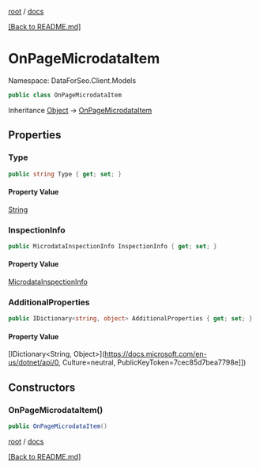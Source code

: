 [root](./../ "root") / [docs](./ "docs")

[[Back to README.md]](./../README.md "[Back to README.md]")

# OnPageMicrodataItem

Namespace: DataForSeo.Client.Models

```csharp
public class OnPageMicrodataItem
```

Inheritance [Object](https://docs.microsoft.com/en-us/dotnet/api/Object) → [OnPageMicrodataItem](./OnPageMicrodataItem.md)

## Properties

### **Type**

```csharp
public string Type { get; set; }
```

#### Property Value

[String](https://docs.microsoft.com/en-us/dotnet/api/String)<br>

### **InspectionInfo**

```csharp
public MicrodataInspectionInfo InspectionInfo { get; set; }
```

#### Property Value

[MicrodataInspectionInfo](./MicrodataInspectionInfo.md)<br>

### **AdditionalProperties**

```csharp
public IDictionary<string, object> AdditionalProperties { get; set; }
```

#### Property Value

[IDictionary&lt;String, Object&gt;](https://docs.microsoft.com/en-us/dotnet/api/0, Culture=neutral, PublicKeyToken=7cec85d7bea7798e]])<br>

## Constructors

### **OnPageMicrodataItem()**

```csharp
public OnPageMicrodataItem()
```

[root](./../ "root") / [docs](./ "docs")

[[Back to README.md]](./../README.md "[Back to README.md]")